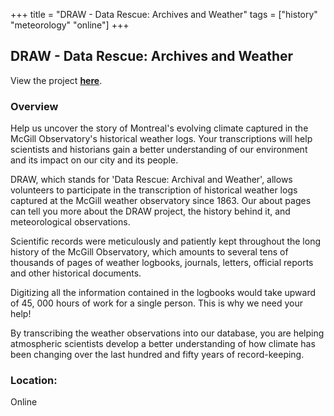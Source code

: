 +++
title = "DRAW - Data Rescue: Archives and Weather"
tags = ["history" "meteorology" "online"]
+++

## DRAW - Data Rescue: Archives and Weather

View the project [**here**](https://citsci.geog.mcgill.ca/).

### Overview

Help us uncover the story of Montreal's evolving climate captured in the McGill Observatory's historical weather logs. Your transcriptions will help scientists and historians gain a better understanding of our environment and its impact on our city and its people.

DRAW, which stands for 'Data Rescue: Archival and Weather', allows volunteers to participate in the transcription of historical weather logs captured at the McGill weather observatory since 1863. Our about pages can tell you more about the DRAW project, the history behind it, and meteorological observations.

Scientific records were meticulously and patiently kept throughout the long history of the McGill Observatory, which amounts to several tens of thousands of pages of weather logbooks, journals, letters, official reports and other historical documents.

Digitizing all the information contained in the logbooks would take upward of 45, 000 hours of work for a single person. This is why we need your help!

By transcribing the weather observations into our database, you are helping atmospheric scientists develop a better understanding of how climate has been changing over the last hundred and fifty years of record-keeping.

### Location:
Online
